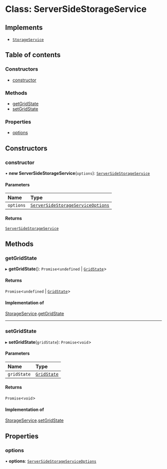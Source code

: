 # Class: ServerSideStorageService

## Implements

- [`StorageService`](../interfaces/StorageService.md)

## Table of contents

### Constructors

- [constructor](ServerSideStorageService.md#constructor)

### Methods

- [getGridState](ServerSideStorageService.md#getgridstate)
- [setGridState](ServerSideStorageService.md#setgridstate)

### Properties

- [options](ServerSideStorageService.md#options)

## Constructors

### constructor

• **new ServerSideStorageService**(`options`): [`ServerSideStorageService`](ServerSideStorageService.md)

#### Parameters

| Name | Type |
| :------ | :------ |
| `options` | [`ServerSideStorageServiceOptions`](../interfaces/ServerSideStorageServiceOptions.md) |

#### Returns

[`ServerSideStorageService`](ServerSideStorageService.md)

## Methods

### getGridState

▸ **getGridState**(): `Promise`\<`undefined` \| [`GridState`](../interfaces/GridState.md)\>

#### Returns

`Promise`\<`undefined` \| [`GridState`](../interfaces/GridState.md)\>

#### Implementation of

[StorageService](../interfaces/StorageService.md).[getGridState](../interfaces/StorageService.md#getgridstate)

___

### setGridState

▸ **setGridState**(`gridState`): `Promise`\<`void`\>

#### Parameters

| Name | Type |
| :------ | :------ |
| `gridState` | [`GridState`](../interfaces/GridState.md) |

#### Returns

`Promise`\<`void`\>

#### Implementation of

[StorageService](../interfaces/StorageService.md).[setGridState](../interfaces/StorageService.md#setgridstate)

## Properties

### options

• **options**: [`ServerSideStorageServiceOptions`](../interfaces/ServerSideStorageServiceOptions.md)
